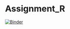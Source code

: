 # Assignment_R

[![Binder](https://mybinder.org/badge_logo.svg)](https://mybinder.org/v2/gh/Townsend861/Assignment1_R.git/HEAD)

